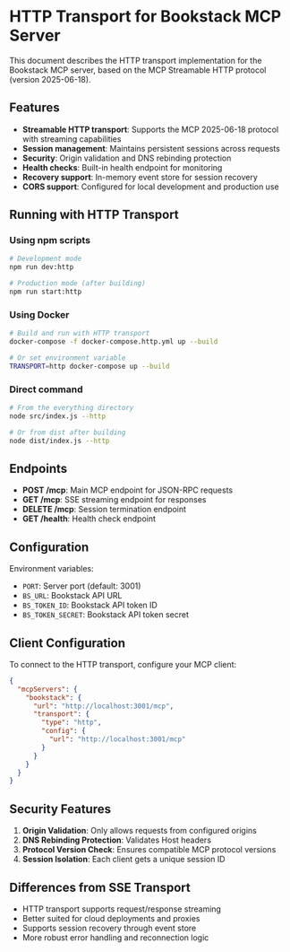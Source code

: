 # HTTP Transport for Bookstack MCP Server

This document describes the HTTP transport implementation for the Bookstack MCP server, based on the MCP Streamable HTTP protocol (version 2025-06-18).

## Features

- **Streamable HTTP transport**: Supports the MCP 2025-06-18 protocol with streaming capabilities
- **Session management**: Maintains persistent sessions across requests
- **Security**: Origin validation and DNS rebinding protection
- **Health checks**: Built-in health endpoint for monitoring
- **Recovery support**: In-memory event store for session recovery
- **CORS support**: Configured for local development and production use

## Running with HTTP Transport

### Using npm scripts

```bash
# Development mode
npm run dev:http

# Production mode (after building)
npm run start:http
```

### Using Docker

```bash
# Build and run with HTTP transport
docker-compose -f docker-compose.http.yml up --build

# Or set environment variable
TRANSPORT=http docker-compose up --build
```

### Direct command

```bash
# From the everything directory
node src/index.js --http

# Or from dist after building
node dist/index.js --http
```

## Endpoints

- **POST /mcp**: Main MCP endpoint for JSON-RPC requests
- **GET /mcp**: SSE streaming endpoint for responses
- **DELETE /mcp**: Session termination endpoint
- **GET /health**: Health check endpoint

## Configuration

Environment variables:
- `PORT`: Server port (default: 3001)
- `BS_URL`: Bookstack API URL
- `BS_TOKEN_ID`: Bookstack API token ID
- `BS_TOKEN_SECRET`: Bookstack API token secret

## Client Configuration

To connect to the HTTP transport, configure your MCP client:

```json
{
  "mcpServers": {
    "bookstack": {
      "url": "http://localhost:3001/mcp",
      "transport": {
        "type": "http",
        "config": {
          "url": "http://localhost:3001/mcp"
        }
      }
    }
  }
}
```

## Security Features

1. **Origin Validation**: Only allows requests from configured origins
2. **DNS Rebinding Protection**: Validates Host headers
3. **Protocol Version Check**: Ensures compatible MCP protocol versions
4. **Session Isolation**: Each client gets a unique session ID

## Differences from SSE Transport

- HTTP transport supports request/response streaming
- Better suited for cloud deployments and proxies
- Supports session recovery through event store
- More robust error handling and reconnection logic